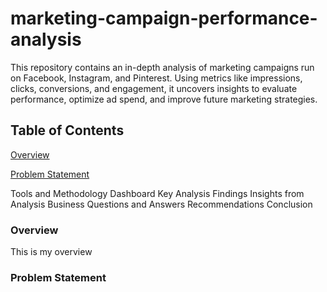 # marketing-campaign-performance-analysis
This repository contains an in-depth analysis of marketing campaigns run on Facebook, Instagram, and Pinterest. Using metrics like impressions, clicks, conversions, and engagement, it uncovers insights to evaluate performance, optimize ad spend, and improve future marketing strategies.


## **Table of Contents**
[Overview](#overview)

[Problem Statement](#problem-statement)

Tools and Methodology
Dashboard
Key Analysis Findings
Insights from Analysis
Business Questions and Answers
Recommendations
Conclusion





### Overview
This is my overview


### <a name="problem-statement"></a>Problem Statement

